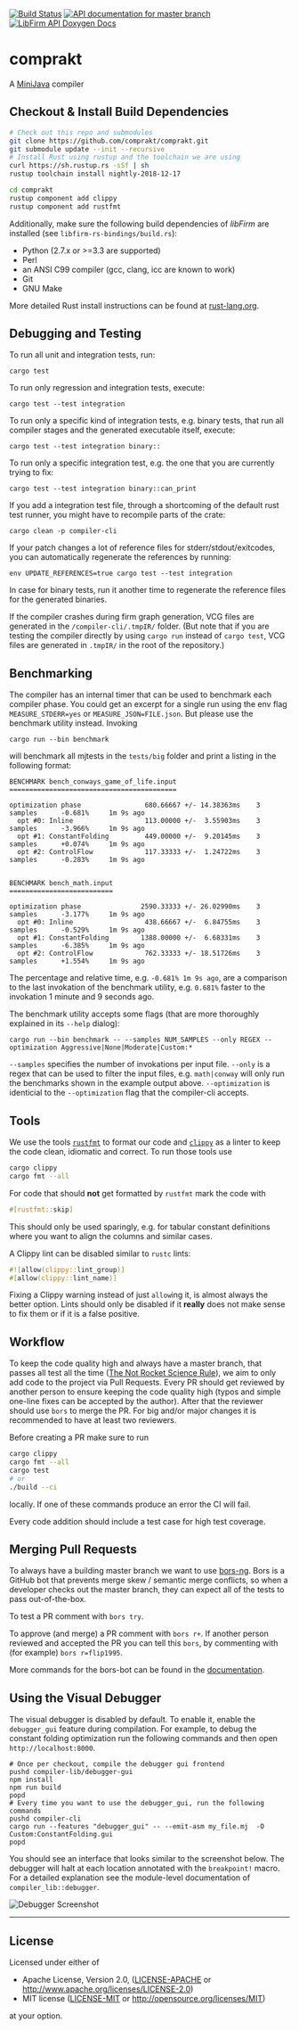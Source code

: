 [![Build Status](https://travis-ci.org/comprakt/comprakt.svg?branch=master)](https://travis-ci.org/comprakt/comprakt)
[![API documentation for master branch](https://img.shields.io/badge/API%20documentation-master-brightgreen.svg?longCache=true&style=flat)](https://comprakt.github.io/comprakt)
[![LibFirm API Doxygen Docs](https://img.shields.io/badge/LibFirm%20API%20Doxygen-master-brightgreen.svg?longCache=true&style=flat)](https://comprakt.github.io/comprakt/doxygen_libfirm/)

# comprakt

A [MiniJava](https://pp.ipd.kit.edu/lehre/WS201819/compprakt/intern/sprachbericht.pdf) compiler

## Checkout & Install Build Dependencies

```bash
# Check out this repo and submodules
git clone https://github.com/comprakt/comprakt.git
git submodule update --init --recursive
# Install Rust using rustup and the toolchain we are using
curl https://sh.rustup.rs -sSf | sh
rustup toolchain install nightly-2018-12-17

cd comprakt
rustup component add clippy
rustup component add rustfmt
```

Additionally, make sure the following build dependencies of *libFirm* are installed (see `libfirm-rs-bindings/build.rs`):
- Python (2.7.x or >=3.3 are supported)
- Perl
- an ANSI C99 compiler (gcc, clang, icc are known to work)
- Git
- GNU Make

More detailed Rust install instructions can be found at [rust-lang.org](https://www.rust-lang.org/en-US/install.html).

## Debugging and Testing

To run all unit and integration tests, run:

```
cargo test
```

To run only regression and integration tests, execute:

```
cargo test --test integration
```

To run only a specific kind of integration tests, e.g. binary tests, that run all compiler stages and the generated executable itself, execute:

```
cargo test --test integration binary::
```

To run only a specific integration test, e.g. the one that you are currently trying to fix:

```
cargo test --test integration binary::can_print
```

If you add a integration test file, through a shortcoming of the default rust
test runner, you might have to recompile parts of the crate:

```
cargo clean -p compiler-cli
```

If your patch changes a lot of reference files for stderr/stdout/exitcodes, you can automatically regenerate the references by running:

```
env UPDATE_REFERENCES=true cargo test --test integration
```

In case for binary tests, run it another time to regenerate the reference files
for the generated binaries.

If the compiler crashes during firm graph generation, VCG files are generated
in the `/compiler-cli/.tmpIR/` folder. (But note that if you are testing the
compiler directly by using `cargo run` instead of `cargo test`, VCG files are
generated in `.tmpIR/` in the root of the repository.)

## Benchmarking

The compiler has an internal timer that can be used to benchmark each compiler
phase.  You could get an excerpt for a single run using the env flag
`MEASURE_STDERR=yes` or `MEASURE_JSON=FILE.json`. But please use the benchmark
utility instead. Invoking

```
cargo run --bin benchmark
```

will benchmark all mjtests in the `tests/big` folder and print a listing in the
following format:

```
BENCHMARK bench_conways_game_of_life.input
==========================================

optimization phase                680.66667 +/- 14.38363ms    3 samples      -0.681%     1m 9s ago
  opt #0: Inline                  113.00000 +/-  3.55903ms    3 samples      -3.966%     1m 9s ago
  opt #1: ConstantFolding         449.00000 +/-  9.20145ms    3 samples      +0.074%     1m 9s ago
  opt #2: ControlFlow             117.33333 +/-  1.24722ms    3 samples      -0.283%     1m 9s ago


BENCHMARK bench_math.input
==========================

optimization phase               2590.33333 +/- 26.02990ms    3 samples      -3.177%     1m 9s ago
  opt #0: Inline                  438.66667 +/-  6.84755ms    3 samples      -0.529%     1m 9s ago
  opt #1: ConstantFolding        1388.00000 +/-  6.68331ms    3 samples      -6.385%     1m 9s ago
  opt #2: ControlFlow             762.33333 +/- 18.51726ms    3 samples      +1.554%     1m 9s ago
```

The percentage and relative time, e.g. `-0.681% 1m 9s ago`, are a comparison to the last invokation
of the benchmark utility, e.g. `0.681%` faster to the invokation 1 minute and 9 seconds ago.

The benchmark utility accepts some flags (that are more thoroughly explained in its `--help` dialog):

```
cargo run --bin benchmark -- --samples NUM_SAMPLES --only REGEX --optimization Aggressive|None|Moderate|Custom:*
```

`--samples` specifies the number of invokations per input file. `--only` is a regex that can be used to
filter the input files, e.g. `math|conway` will only run the benchmarks shown in the example output above.
`--optimization` is identicial to the `--optimization` flag that the compiler-cli accepts.


## Tools

We use the tools [`rustfmt`](https://github.com/rust-lang-nursery/rustfmt)
to format our code and
[`clippy`](https://github.com/rust-lang-nursery/rust-clippy) as a linter to keep
the code clean, idiomatic and correct.
To run those tools use

```bash
cargo clippy
cargo fmt --all
```

For code that should **not** get formatted by `rustfmt` mark the code with

```rust
#[rustfmt::skip]
```

This should only be used sparingly, e.g. for tabular constant definitions where
you want to align the columns and similar cases.

A Clippy lint can be disabled similar to `rustc` lints:

```rust
#![allow(clippy::lint_group)]
#[allow(clippy::lint_name)]
```

Fixing a Clippy warning instead of just `allow`ing it, is almost always the
better option. Lints should only be disabled if it **really** does not make
sense to fix them or if it is a false positive.

## Workflow

To keep the code quality high and always have a master branch, that passes all
test all the time ([The Not Rocket Science
Rule](https://graydon2.dreamwidth.org/1597.html)), we aim to only add code to
the project via Pull Requests. Every PR should get reviewed by another person to
ensure keeping the code quality high (typos and simple one-line fixes can be
accepted by the author). After that the reviewer should use `bors` to merge the
PR. For big and/or major changes it is recommended to have at least two
reviewers.

Before creating a PR make sure to run

```bash
cargo clippy
cargo fmt --all
cargo test
# or
./build --ci
```

locally. If one of these commands produce an error the CI will fail.

Every code addition should include a test case for high test coverage.

## Merging Pull Requests

To always have a building master branch we want to use
[bors-ng](https://bors.tech/). Bors is a GitHub bot that prevents merge skew /
semantic merge conflicts, so when a developer checks out the master branch, they
can expect all of the tests to pass out-of-the-box.

To test a PR comment with `bors try`.

To approve (and merge) a PR comment with `bors r+`. If another person reviewed
and accepted the PR you can tell this `bors`, by commenting with (for example)
`bors r=flip1995`.

More commands for the bors-bot can be found in the
[documentation](https://bors.tech/documentation/).

## Using the Visual Debugger

The visual debugger is disabled by default. To enable it, enable the
`debugger_gui` feature during compilation. For example, to debug the constant
folding optimization run the following commands and then open
`http://localhost:8000`.

```
# Once per checkout, compile the debugger gui frontend
pushd compiler-lib/debugger-gui
npm install
npm run build
popd
# Every time you want to use the debugger_gui, run the following commands
pushd compiler-cli
cargo run --features "debugger_gui" -- --emit-asm my_file.mj  -O Custom:ConstantFolding.gui
popd
```

You should see an interface that looks similar to the screenshot below.
The debugger will halt at each location annotated with the `breakpoint!`
macro. For a detailed explanation see the module-level documentation of
`compiler_lib::debugger`.

![Debugger Screenshot](readme-images/debugger_screenshot.png)

---
## License

Licensed under either of

 * Apache License, Version 2.0, ([LICENSE-APACHE](LICENSE-APACHE) or http://www.apache.org/licenses/LICENSE-2.0)
 * MIT license ([LICENSE-MIT](LICENSE-MIT) or http://opensource.org/licenses/MIT)

at your option.

